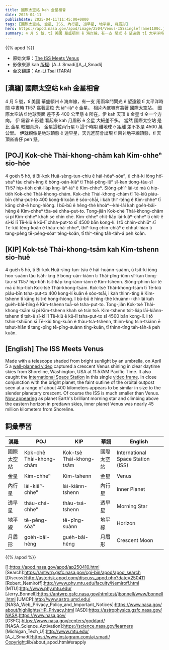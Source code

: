 ```yaml
---
title: 國際太空站 kah 金星相會
date: 2025-04-11
publishdate: 2025-04-11T11:45:00+0800
tags: [國際太空站, 金星, ISS, 內行星, 透早星, 地平線, 月眉形]
hero: https://apod.nasa.gov/apod/image/2504/Venus-ISSsingleframe1100c.jpeg
summary: 4 月 5 號，tī 美國 華盛頓州 ê 海岸線，有一支 閘光 ê 望遠鏡 tī 太平洋時間 中晝時 11:57 翕著這粒 光 iàⁿ-iàⁿ ê 金星。
---
```


{{% apod %}}

- 原始文章：[The ISS Meets Venus](https://apod.nasa.gov/apod/ap250411.html)
- 影像來源 kah [版權][Copyright]: [A.J. Smadi][A_J_Smadi]
- 台文翻譯：[An-Li Tsai][An-Li Tsai] ([TARA][TARA])


## [漢羅] 國際太空站 kah 金星相會
4 月 5 號，tī 美國 華盛頓州 ê 海岸線，有一支 用雨傘鬥閘光 ê 望遠鏡 tī 太平洋時間 中晝時 11:57 翕著這粒 光 iàⁿ-iàⁿ ê 金星。
相片內底嘛有翕著 國際太空站。
國際太空站 tī 地球表面 差不多 400 公里懸 ê 所在，伊 kah 天頂 ê 金星 tī 仝一个方向。
伊 霧霧 ê 形體 看起來 kah 月眉形 ê 金星 大細差不多。
當然 國際太空站 是比 金星 較細真濟。
金星這粒內行星 tī 這个時期 離地球 ê 距離 差不多是 4500 萬公里。
伊就親像是地球頂懸 ê 透早星，天光進前會出現 tī 東爿地平線頂懸，tī 天頂沓沓仔 peh 懸。

<!--
## [中文] 國際太空站邂逅金星

4月5日，一段精心策劃的影片拍攝於美國華盛頓州海岸線，用一架遮擋陽光的望遠鏡拍攝，於太平洋時間上午11:57，捕捉到了晴朗的白天天空中閃耀的金星。
影片中也捕捉了國際太空站的身影。
在約400公里的距離上，國際太空站與明亮的行星緊密相連，其模糊的輪廓看起來與細長的行星新月大小相似。
當然，國際太空站比金星小得多。
如今，內行星金星如同地球上明亮的晨星，在黎明前的天空中冉冉升起，升至東方地平線之上，距離海岸線近4500萬公里。

## [英文] The ISS Meets Venus

Made with a telescope shaded from bright sunlight by an umbrella, on April 5 a well-planned video captured a crescent Venus shining in clear daytime skies from Shoreline, Washington, USA at 11:57AM Pacific Time.
It also caught the International Space Station in this single video frame.
In close conjunction with the bright planet, the faint outline of the orbital outpost seen at a range of about 400 kilometers appears to be similar in size to the slender planetary crescent.
Of course the ISS is much smaller than Venus.
Now appearing as planet Earth's brilliant morning star and climbing above the eastern horizon in predawn skies, inner planet Venus was nearly 45 million kilometers from Shoreline.

-->

## [POJ] Kok-chè Thài-khong-chām kah Kim-chheⁿ sio-hōe
4 goe̍h 5 hō, tī Bí-kok Huâ-sèng-tun-chiu ê hái-hōaⁿ-sòaⁿ, ū chit-ki iōng hō͘-sòaⁿ tàu cha̍h-kng ê bōng-oán-kiàⁿ tī Thài-pêng-iûⁿ sî-kan tiong-tàu-sî 11:57 hip-tio̍h chit-lia̍p kng-iàⁿ-iàⁿ ê Kim-chheⁿ.
Siòng-phìⁿ lāi-té mā ū hip-tio̍h Kok-chè Thài-khong-chām.
Kok-chè Thài-khong-chām tī Tē-kiû piáu-bīn chha-put-to 400 kong-lí koân ê sóo-chāi, i kah thiⁿ-téng ê Kim-chheⁿ tī kāng chit-ê hong-hiòng.
I bū-bū ê hêng-thé khoàⁿ--khí-lâi kah goe̍h-bâi-hêng ê Kim-chheⁿ tōa-sè chha-put-to.
Tong-jiân Kok-chè Thài-khong-chām sī pí Kim-chheⁿ khah sè chin chē.
Kim-chheⁿ chit-lia̍p lāi-kiâⁿ-chheⁿ tī chit-ê sî-kî lī Tē-kiû ê kū-lī chha-put-to sī 4500 bān kong-lí.
I tō chhin-chhiūⁿ sī Tē-kiû téng-koân ê thàu-chá-chheⁿ, thiⁿ-kng chìn-chiáⁿ ē chhut-hiān tī tang-pêng tē-pêng-sòaⁿ téng-koân, tī thiⁿ-téng ta̍h-ta̍h-á peh koân.

## [KIP] Kok-tsè Thài-khong-tsām kah Kim-tshenn sio-huē
4 gue̍h 5 hō, tī Bí-kok Huâ-sìng-tun-tsiu ê hái-huānn-suànn, ū tsit-ki iōng hōo-suànn tàu tsa̍h-kng ê bōng-uán-kiànn tī Thài-pîng-iûnn sî-kan tiong-tàu-sî 11:57 hip-tio̍h tsit-lia̍p kng-iànn-iànn ê Kim-tshenn.
Siòng-phìnn lāi-té mā ū hip-tio̍h Kok-tsè Thài-khong-tsām.
Kok-tsè Thài-khong-tsām tī Tē-kiû piáu-bīn tsha-put-to 400 kong-lí kuân ê sóo-tsāi, i kah thinn-tíng ê Kim-tshenn tī kāng tsit-ê hong-hiòng.
I bū-bū ê hîng-thé khuànn--khí-lâi kah gue̍h-bâi-hîng ê Kim-tshenn tuā-sè tsha-put-to.
Tong-jiân Kok-tsè Thài-khong-tsām sī pí Kim-tshenn khah sè tsin tsē.
Kim-tshenn tsit-lia̍p lāi-kiânn-tshenn tī tsit-ê sî-kî lī Tē-kiû ê kū-lī tsha-put-to sī 4500 bān kong-lí.
I tō tshin-tshiūnn sī Tē-kiû tíng-kuân ê thàu-tsá-tshenn, thinn-kng tsìn-tsiánn ē tshut-hiān tī tang-pîng tē-pîng-suànn tíng-kuân, tī thinn-tíng ta̍h-ta̍h-á peh kuân.

## [English] The ISS Meets Venus

Made with a telescope shaded from bright sunlight by an umbrella, on April 5 a [well-planned video][well_planned_video] captured a crescent Venus shining in clear daytime skies from Shoreline, Washington, USA at 11:57AM Pacific Time.
It also caught the [International Space Station][International_Space_Station] in this single [video frame][video_frame].
In close conjunction with the bright planet, the faint outline of the orbital outpost seen at a range of about 400 kilometers appears to be similar in size to the slender planetary crescent.
Of course the ISS is much smaller than Venus.
[Now appearing][Now_appearing] as planet Earth's brilliant morning star and climbing above the eastern horizon in predawn skies, inner planet Venus was nearly 45 million kilometers from Shoreline.


## 詞彙學習
|漢羅|POJ|KIP|華語|English|
|-|-|-|-|-|
| 國際太空站 | Kok-chè Thài-khong-chām | Kok-tsè Thài-khong-tsām | 國際太空站 | International Space Station (ISS) |
| 金星 | Kim-chheⁿ | Kim-tshenn | 金星 | Venus |
| 內行星 | lāi-kiâⁿ-chheⁿ | lāi-kiânn-tshenn | 內行星 | Inner Planet |
| 透早星 | thàu-chá-chheⁿ | thàu-tsá-tshenn | 透早星 | Morning Star |
| 地平線 | tē-pêng-sòaⁿ | tē-pîng-suànn | 地平線 | Horizon |
| 月眉形 | goe̍h-bâi-hêng | gue̍h-bâi-hêng | 月眉形 | Crescent Moon |


{{% /apod %}}

[An-Li Tsai]: mailto:thianbun.taigi@gmail.com
[TARA]: https://tara.tw

[Copyright]: https://apod.nasa.gov/apod/fap/lib/about_apod.html#srapply
[License3]: https://creativecommons.org/licenses/by-nc-nd/3.0/
[License2]:https://creativecommons.org/licenses/by-nc-nd/2.0/
[NASA]:https://www.nasa.gov/

[well_planned_video]:https://www.instagram.com/aj.smadi/p/DIIERE2y23f/?img_index=1
[International_Space_Station]:https://www.nasa.gov/international-space-station/
[video_frame]:https://www.reddit.com/r/Astronomy/comments/1jsdrrs/i_captured_the_iss_passing_venus_in_broad/?utm_source=share&utm_medium=web3x&utm_name=web3xcss&utm_term=1&utm_content=share_button&rdt=34311
[Now_appearing]:https://science.nasa.gov/solar-system/skywatching/whats-up-april-2025-skywatching-tips-from-nasa/
[light_weekend]:https://apod.nasa.gov/apod/ap250412.html
[]:https://apod.nasa.gov/apod/ap250410.html
[Search]:https://antwrp.gsfc.nasa.gov/cgi-bin/apod/apod_search
[Discuss]:http://asterisk.apod.com/discuss_apod.php?date=250411
[Robert_Nemiroff]:http://www.phy.mtu.edu/faculty/Nemiroff.html
[MTU]:http://www.phy.mtu.edu/
[Jerry_Bonnell]:https://antwrp.gsfc.nasa.gov/htmltest/jbonnell/www/bonnell.html
[UMCP]:http://www.astro.umd.edu/
[NASA_Web_Privacy_Policy_and_Important_Notices]:https://www.nasa.gov/about/highlights/HP_Privacy.html
[ASD]:https://astrophysics.gsfc.nasa.gov/
[NASA]:https://www.nasa.gov/
[GSFC]:https://www.nasa.gov/centers/goddard/
[NASA_Science_Activation]:https://science.nasa.gov/learners
[Michigan_Tech_U]:http://www.mtu.edu/
[A_J_Smadi]:https://www.instagram.com/aj.smadi/
[Copyright]:lib/about_apod.html#srapply
